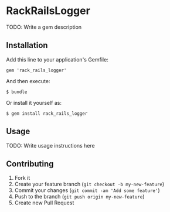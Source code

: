 # RackRailsLogger

TODO: Write a gem description

## Installation

Add this line to your application's Gemfile:

    gem 'rack_rails_logger'

And then execute:

    $ bundle

Or install it yourself as:

    $ gem install rack_rails_logger

## Usage

TODO: Write usage instructions here

## Contributing

1. Fork it
2. Create your feature branch (`git checkout -b my-new-feature`)
3. Commit your changes (`git commit -am 'Add some feature'`)
4. Push to the branch (`git push origin my-new-feature`)
5. Create new Pull Request
